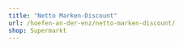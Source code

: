 ```yaml
---
title: "Netto Marken-Discount"
url: /hoefen-an-der-enz/netto-marken-discount/
shop: Supermarkt
---
```

